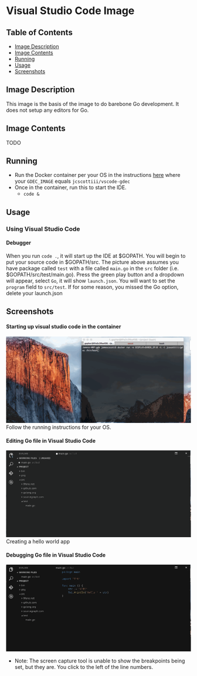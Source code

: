 # Visual Studio Code Image

## Table of Contents
- [Image Description](#image-description)
- [Image Contents](#image-contents)
- [Running](#running)
- [Usage](#usage)
- [Screenshots](#screenshots)

## Image Description
This image is the basis of the image to do barebone Go development. It does not setup any editors for Go.

## Image Contents
TODO

## Running
- Run the Docker container per your OS in the instructions [here](../base/gui/README.md#running) where your `GDEC_IMAGE` equals `jcscottiii/vscode-gdec`
- Once in the container, run this to start the IDE.
  - `code &`
## Usage
### Using Visual Studio Code
#### Debugger
When you run `code .`, it will start up the IDE at $GOPATH. You will begin to put your source code in $GOPATH/src. The picture above assumes you have package called `test` with a file called `main.go` in the `src` folder (i.e. $GOPATH/src/test/main.go). Press the green play button and a dropdown will appear, select `Go`, it will show `launch.json`. You will want to set the `program` field to `src/test`. If for some reason, you missed the Go option, delete your launch.json

## Screenshots
#### Starting up visual studio code in the container

![Starting Up Visual Studio Code](doc_resources/gdec-starting-vscode.gif)
Follow the running instructions for your OS.

#### Editing Go file in Visual Studio Code

![Editing Go File In Visual Studio Code](doc_resources/gdec-editing-vscode.gif)
Creating a hello world app

#### Debugging Go file in Visual Studio Code

![Debugging in Visual Studio Code](doc_resources/gdec-debugging-vscode.gif)
- Note: The screen capture tool is unable to show the breakpoints being set, but they are. You click to the left of the line numbers.

